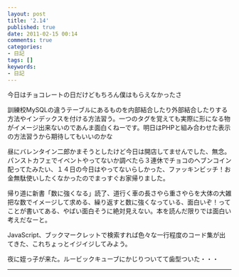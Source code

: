 ```yaml
---
layout: post
title: '2.14'
published: true
date: 2011-02-15 00:14
comments: true
categories:
- 日記
tags: []
keywords:
- 日記
---
```

今日はチョコレートの日だけどもちろん僕はもらえなかったさ

訓練校MySQLの違うテーブルにあるものを内部結合したり外部結合したりする方法やインデックスを付ける方法習う。一つのタグを覚えても実際に形になる物がイメージ出来ないのであんま面白くねーです。明日はPHPと組み合わせた表示の方法習うから期待してもいいのかな

昼にバレンタイン二郎かまそうとしたけど今日は開店してませんでした、無念。パンストカフェでイベントやってないか調べたら３連休でチョコのヘブンコイン配ってたみたい、１４日の今日はやってないらしかった、ファッキンビッチ！お金無駄使いしたくなかったのでまっすぐお家帰りました。

帰り道に新書「数に強くなる」読了、道行く車の長さやら重さやらを大体の大雑把な数でイメージして求める、繰り返すと数に強くなっている、面白いぞ！ってことが書いてある、やばい面白そうに絶対見えない。本を読んだ限りでは面白い考えだなーと。

JavaScript、ブックマークレットで検索すれば色々な一行程度のコード集が出てきた、これちょっとイジイジしてみよう。

夜に姪っ子が来た。ルービックキューブにかじりついてて歯型ついた・・・

---


